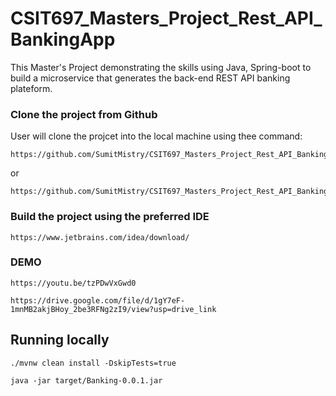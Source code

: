 # CSIT697_Masters_Project_Rest_API_BankingApp
This Master's Project demonstrating the skills using Java, Spring-boot to build a microservice  that generates the back-end REST API banking plateform.




### Clone the project from Github
User will clone the projcet into the local machine using thee command:
```
https://github.com/SumitMistry/CSIT697_Masters_Project_Rest_API_BankingApp.git
```
  or
```
https://github.com/SumitMistry/CSIT697_Masters_Project_Rest_API_BankingApp/archive/refs/heads/main.zip
```

### Build the project using the preferred IDE
```
https://www.jetbrains.com/idea/download/
```


### DEMO
```
https://youtu.be/tzPDwVxGwd0
```

```
https://drive.google.com/file/d/1gY7eF-1mnMB2akjBHoy_2be3RFNg2zI9/view?usp=drive_link
```

## Running locally
```
./mvnw clean install -DskipTests=true
```

```
java -jar target/Banking-0.0.1.jar
```

